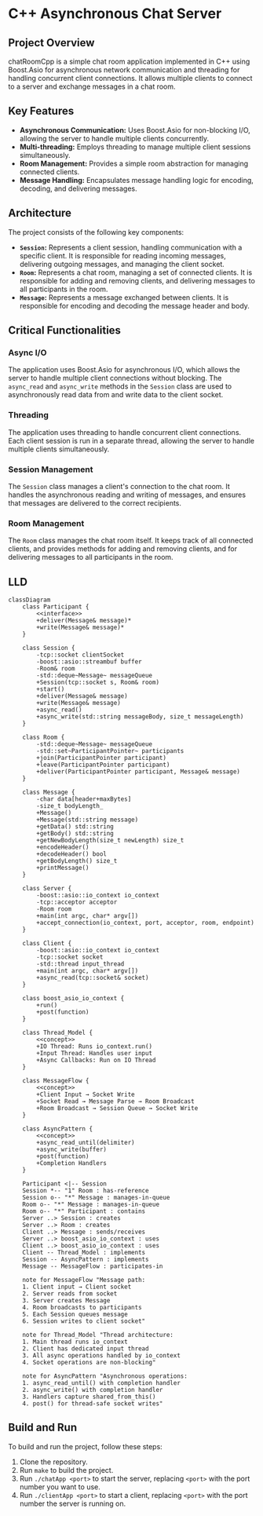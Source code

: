 # C++ Asynchronous Chat Server

## Project Overview

chatRoomCpp is a simple chat room application implemented in C++ using Boost.Asio for asynchronous network communication and threading for handling concurrent client connections. It allows multiple clients to connect to a server and exchange messages in a chat room.

## Key Features

*   **Asynchronous Communication:** Uses Boost.Asio for non-blocking I/O, allowing the server to handle multiple clients concurrently.
*   **Multi-threading:** Employs threading to manage multiple client sessions simultaneously.
*   **Room Management:** Provides a simple room abstraction for managing connected clients.
*   **Message Handling:** Encapsulates message handling logic for encoding, decoding, and delivering messages.

## Architecture

The project consists of the following key components:

*   **`Session`:** Represents a client session, handling communication with a specific client. It is responsible for reading incoming messages, delivering outgoing messages, and managing the client socket.
*   **`Room`:** Represents a chat room, managing a set of connected clients. It is responsible for adding and removing clients, and delivering messages to all participants in the room.
*   **`Message`:** Represents a message exchanged between clients. It is responsible for encoding and decoding the message header and body.

## Critical Functionalities

### Async I/O

The application uses Boost.Asio for asynchronous I/O, which allows the server to handle multiple client connections without blocking. The `async_read` and `async_write` methods in the `Session` class are used to asynchronously read data from and write data to the client socket.

### Threading

The application uses threading to handle concurrent client connections. Each client session is run in a separate thread, allowing the server to handle multiple clients simultaneously.

### Session Management

The `Session` class manages a client's connection to the chat room. It handles the asynchronous reading and writing of messages, and ensures that messages are delivered to the correct recipients.

### Room Management

The `Room` class manages the chat room itself. It keeps track of all connected clients, and provides methods for adding and removing clients, and for delivering messages to all participants in the room.

## LLD

```mermaid
classDiagram
    class Participant {
        <<interface>>
        +deliver(Message& message)*
        +write(Message& message)*
    }
    
    class Session {
        -tcp::socket clientSocket
        -boost::asio::streambuf buffer
        -Room& room
        -std::deque~Message~ messageQueue
        +Session(tcp::socket s, Room& room)
        +start()
        +deliver(Message& message)
        +write(Message& message)
        +async_read()
        +async_write(std::string messageBody, size_t messageLength)
    }
    
    class Room {
        -std::deque~Message~ messageQueue
        -std::set~ParticipantPointer~ participants
        +join(ParticipantPointer participant)
        +leave(ParticipantPointer participant)
        +deliver(ParticipantPointer participant, Message& message)
    }
    
    class Message {
        -char data[header+maxBytes]
        -size_t bodyLength_
        +Message()
        +Message(std::string message)
        +getData() std::string
        +getBody() std::string
        +getNewBodyLength(size_t newLength) size_t
        +encodeHeader()
        +decodeHeader() bool
        +getBodyLength() size_t
        +printMessage()
    }
    
    class Server {
        -boost::asio::io_context io_context
        -tcp::acceptor acceptor
        -Room room
        +main(int argc, char* argv[])
        +accept_connection(io_context, port, acceptor, room, endpoint)
    }
    
    class Client {
        -boost::asio::io_context io_context
        -tcp::socket socket
        -std::thread input_thread
        +main(int argc, char* argv[])
        +async_read(tcp::socket& socket)
    }
    
    class boost_asio_io_context {
        +run()
        +post(function)
    }
    
    class Thread_Model {
        <<concept>>
        +IO Thread: Runs io_context.run()
        +Input Thread: Handles user input
        +Async Callbacks: Run on IO Thread
    }
    
    class MessageFlow {
        <<concept>>
        +Client Input → Socket Write
        +Socket Read → Message Parse → Room Broadcast
        +Room Broadcast → Session Queue → Socket Write
    }
    
    class AsyncPattern {
        <<concept>>
        +async_read_until(delimiter)
        +async_write(buffer)
        +post(function)
        +Completion Handlers
    }
    
    Participant <|-- Session
    Session *-- "1" Room : has-reference
    Session o-- "*" Message : manages-in-queue
    Room o-- "*" Message : manages-in-queue
    Room o-- "*" Participant : contains
    Server ..> Session : creates
    Server ..> Room : creates
    Client ..> Message : sends/receives
    Server ..> boost_asio_io_context : uses
    Client ..> boost_asio_io_context : uses
    Client -- Thread_Model : implements
    Session -- AsyncPattern : implements
    Message -- MessageFlow : participates-in
    
    note for MessageFlow "Message path: 
    1. Client input → Client socket
    2. Server reads from socket
    3. Server creates Message
    4. Room broadcasts to participants
    5. Each Session queues message
    6. Session writes to client socket"
    
    note for Thread_Model "Thread architecture:
    1. Main thread runs io_context
    2. Client has dedicated input thread
    3. All async operations handled by io_context
    4. Socket operations are non-blocking"
    
    note for AsyncPattern "Asynchronous operations:
    1. async_read_until() with completion handler
    2. async_write() with completion handler
    3. Handlers capture shared_from_this()
    4. post() for thread-safe socket writes"
```

## Build and Run

To build and run the project, follow these steps:

1.  Clone the repository.
2.  Run `make` to build the project.
3.  Run `./chatApp <port>` to start the server, replacing `<port>` with the port number you want to use.
4.  Run `./clientApp <port>` to start a client, replacing `<port>` with the port number the server is running on.
